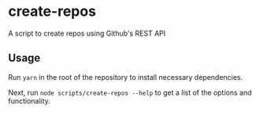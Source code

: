 # create-repos

A script to create repos using Github's REST API

## Usage

Run `yarn` in the root of the repository to install necessary dependencies.

Next, run `node scripts/create-repos --help` to get a list of the options and functionality.
